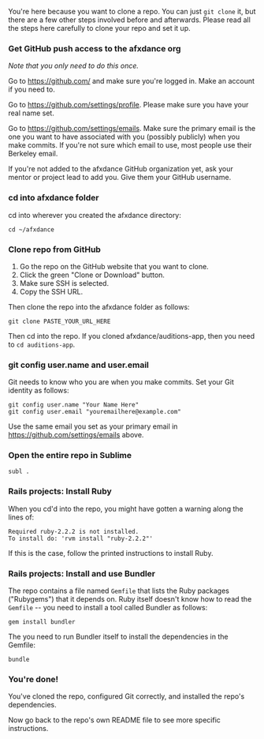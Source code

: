 You're here because you want to clone a repo. You can just `git clone` it, but there are a few other steps involved before and afterwards. Please read all the steps here carefully to clone your repo and set it up.


### Get GitHub push access to the afxdance org

_Note that you only need to do this once._

Go to https://github.com/ and make sure you're logged in. Make an account if you need to.

Go to https://github.com/settings/profile. Please make sure you have your real name set.

Go to https://github.com/settings/emails. Make sure the primary email is the one you want to have associated with you (possibly publicly) when you make commits. If you're not sure which email to use, most people use their Berkeley email.

If you're not added to the afxdance GitHub organization yet, ask your mentor or project lead to add you. Give them your GitHub username.


### cd into afxdance folder

cd into wherever you created the afxdance directory:

```shell
cd ~/afxdance
```


### Clone repo from GitHub

 1. Go the repo on the GitHub website that you want to clone.
 2. Click the green "Clone or Download" button.
 3. Make sure SSH is selected.
 4. Copy the SSH URL.

Then clone the repo into the afxdance folder as follows:

```shell
git clone PASTE_YOUR_URL_HERE
```

Then cd into the repo. If you cloned afxdance/auditions-app, then you need to `cd auditions-app`.


### git config user.name and user.email

Git needs to know who you are when you make commits. Set your Git identity as follows:

```shell
git config user.name "Your Name Here"
git config user.email "youremailhere@example.com"
```

Use the same email you set as your primary email in https://github.com/settings/emails above.


### Open the entire repo in Sublime

```shell
subl .
```


### Rails projects: Install Ruby

When you cd'd into the repo, you might have gotten a warning along the lines of:

```
Required ruby-2.2.2 is not installed.
To install do: 'rvm install "ruby-2.2.2"'
```

If this is the case, follow the printed instructions to install Ruby.


### Rails projects: Install and use Bundler

The repo  contains a file named `Gemfile` that lists the Ruby packages ("Rubygems") that it depends on. Ruby itself doesn't know how to read the `Gemfile` -- you need to install a tool called Bundler as follows:

```shell
gem install bundler
```

The you need to run Bundler itself to install the dependencies in the Gemfile:

```shell
bundle
```


### You're done!

You've cloned the repo, configured Git correctly, and installed the repo's dependencies.

Now go back to the repo's own README file to see more specific instructions.
